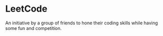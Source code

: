 # LeetCode
An initiative by a group of friends to hone their coding skills while having some fun and competition.

